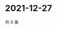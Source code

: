 # 2021-12-27

共 0 条

<!-- BEGIN WEIBO -->
<!-- 最后更新时间 Mon Dec 27 2021 06:20:35 GMT+0800 (China Standard Time) -->

<!-- END WEIBO -->

